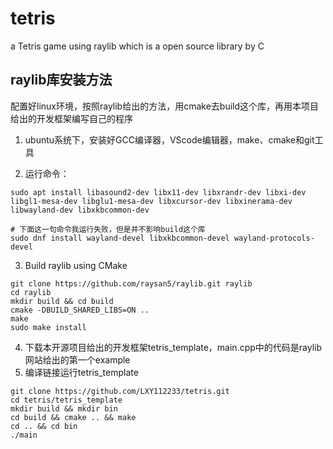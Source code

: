 # tetris
a Tetris game using raylib which is a open source library by C

## raylib库安装方法  
配置好linux环境，按照raylib给出的方法，用cmake去build这个库，再用本项目给出的开发框架编写自己的程序
1. ubuntu系统下，安装好GCC编译器，VScode编辑器，make、cmake和git工具  

2. 运行命令：
```
sudo apt install libasound2-dev libx11-dev libxrandr-dev libxi-dev libgl1-mesa-dev libglu1-mesa-dev libxcursor-dev libxinerama-dev libwayland-dev libxkbcommon-dev  
```
    
```
# 下面这一句命令我运行失败，但是并不影响build这个库  
sudo dnf install wayland-devel libxkbcommon-devel wayland-protocols-devel  
```

3. Build raylib using CMake
```
git clone https://github.com/raysan5/raylib.git raylib
cd raylib
mkdir build && cd build
cmake -DBUILD_SHARED_LIBS=ON ..
make
sudo make install
```
4. 下载本开源项目给出的开发框架tetris_template，main.cpp中的代码是raylib网站给出的第一个example
5. 编译链接运行tetris_template
```
git clone https://github.com/LXY112233/tetris.git
cd tetris/tetris_template
mkdir build && mkdir bin
cd build && cmake .. && make
cd .. && cd bin
./main
```

